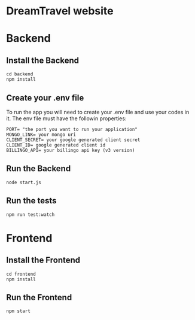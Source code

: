 # DreamTravel website

# Backend
## Install the Backend

    cd backend
    npm install

## Create your .env file
To run the app you will need to create your .env file and use your codes in it. The env file must have the followin properties:

    PORT= "the port you want to run your application"
    MONGO_LINK= your mongo uri
    CLIENT_SECRET= your google generated client secret
    CLIENT_ID= google generated client id
    BILLINGO_API= your billingo api key (v3 version)

## Run the Backend

    node start.js

## Run the tests

    npm run test:watch

# Frontend

## Install the Frontend

    cd frontend
    npm install

## Run the Frontend

    npm start